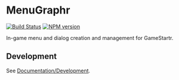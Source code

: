 <!-- {{Top}} -->
# MenuGraphr
[![Build Status](https://travis-ci.org/FullScreenShenanigans/MenuGraphr.svg?branch=master)](https://travis-ci.org/FullScreenShenanigans/MenuGraphr)
[![NPM version](https://badge.fury.io/js/menugraphr.svg)](http://badge.fury.io/js/menugraphr)

In-game menu and dialog creation and management for GameStartr.
<!-- {{/Top}} -->

<!-- {{Development}} -->
## Development

See [Documentation/Development](https://github.com/FullScreenShenanigans/Documentation).


<!-- {{/Development}} -->
